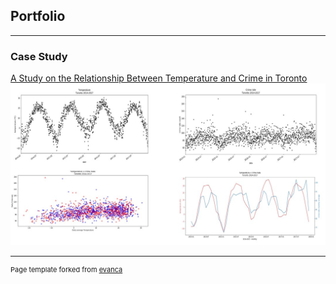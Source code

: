 ## Portfolio

---

### Case Study

[A Study on the Relationship Between Temperature and Crime in Toronto](/pdf/Group7FinalPresentation_V01.pdf)
<img src="images/Screenshot_20.jpg?raw=true"/>





---
<p style="font-size:11px">Page template forked from <a href="https://github.com/evanca/quick-portfolio">evanca</a></p>
<!-- Remove above link if you don't want to attibute -->
